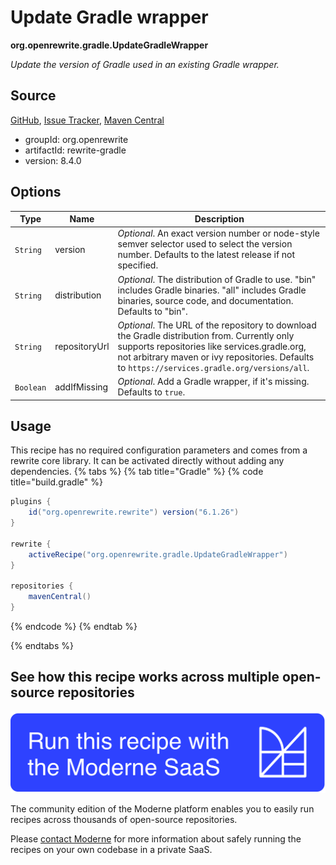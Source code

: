 # Update Gradle wrapper

**org.openrewrite.gradle.UpdateGradleWrapper**

_Update the version of Gradle used in an existing Gradle wrapper._

## Source

[GitHub](https://github.com/openrewrite/rewrite/blob/main/rewrite-gradle/src/main/java/org/openrewrite/gradle/UpdateGradleWrapper.java), [Issue Tracker](https://github.com/openrewrite/rewrite/issues), [Maven Central](https://central.sonatype.com/artifact/org.openrewrite/rewrite-gradle/8.4.0/jar)

* groupId: org.openrewrite
* artifactId: rewrite-gradle
* version: 8.4.0

## Options

| Type | Name | Description |
| -- | -- | -- |
| `String` | version | *Optional*. An exact version number or node-style semver selector used to select the version number. Defaults to the latest release if not specified. |
| `String` | distribution | *Optional*. The distribution of Gradle to use. "bin" includes Gradle binaries. "all" includes Gradle binaries, source code, and documentation. Defaults to "bin". |
| `String` | repositoryUrl | *Optional*. The URL of the repository to download the Gradle distribution from. Currently only supports repositories like services.gradle.org, not arbitrary maven or ivy repositories. Defaults to `https://services.gradle.org/versions/all`. |
| `Boolean` | addIfMissing | *Optional*. Add a Gradle wrapper, if it's missing. Defaults to `true`. |


## Usage

This recipe has no required configuration parameters and comes from a rewrite core library. It can be activated directly without adding any dependencies.
{% tabs %}
{% tab title="Gradle" %}
{% code title="build.gradle" %}
```groovy
plugins {
    id("org.openrewrite.rewrite") version("6.1.26")
}

rewrite {
    activeRecipe("org.openrewrite.gradle.UpdateGradleWrapper")
}

repositories {
    mavenCentral()
}

```
{% endcode %}
{% endtab %}

{% endtabs %}

## See how this recipe works across multiple open-source repositories

[![Moderne Link Image](/.gitbook/assets/ModerneRecipeButton.png)](https://app.moderne.io/recipes/org.openrewrite.gradle.UpdateGradleWrapper)

The community edition of the Moderne platform enables you to easily run recipes across thousands of open-source repositories.

Please [contact Moderne](https://moderne.io/product) for more information about safely running the recipes on your own codebase in a private SaaS.
